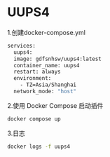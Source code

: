 # UUPS4
1.创建docker-compose.yml

   ```bash
   services:
     uups4:
     image: gdfsnhsw/uups4:latest
     container_name: uups4
     restart: always
     environment:
       - TZ=Asia/Shanghai
     network_mode: "host"
   ```
    
2.使用 Docker Compose 启动插件

   ```bash
   docker compose up
   ```

3.日志

   ```bash
   docker logs -f uups4
   ```
